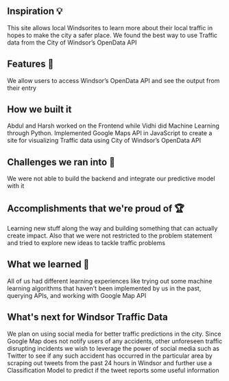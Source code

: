 ## Inspiration 💡
This site allows local Windsorites to learn more about their local traffic in hopes to make the city a safer place. We found the best way to use Traffic data from the City of Windsor’s OpenData API

## Features 👀
We allow users to access Windsor’s OpenData API and see the output from their entry

## How we built it
Abdul and Harsh worked on the Frontend while Vidhi did Machine Learning through Python. Implemented Google Maps API in JavaScript to create a site for visualizing Traffic data using City of Windsor’s OpenData API

## Challenges we ran into 🤔
We were not able to build the backend and integrate our predictive model with it

## Accomplishments that we're proud of 🏆
Learning new stuff along the way and building something that can actually create impact. Also that we were not restricted to the problem statement and tried to explore new ideas to tackle traffic problems

## What we learned 🧠
All of us had different learning experiences like trying out some machine learning algorithms that haven't been implemented by us in the past, querying APIs, and working with Google Map API

## What's next for Windsor Traffic Data 
We plan on using social media for better traffic predictions in the city. Since Google Map does not notify users of any accidents, other unforeseen traffic disrupting incidents we wish to leverage the power of social media such as Twitter to see if any such accident has occurred in the particular area by scraping out tweets from the past 24 hours in Windsor and further use a Classification Model to predict if the tweet reports some useful information
